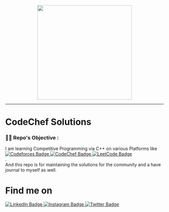
<div id="header" align="center">
  <img src="https://media2.giphy.com/media/gjrYDwbjnK8x36xZIO/giphy.gif" width="300"/>
</div>

 ---
<h1>CodeChef Solutions</h1>

### :cook: Repo's Objective :

<div>I am learning Competitive Programming via C++ on various Platforms like  
 

  <div id="badges">
  <a href="https://github.com/adityakanu/Codeforces">
    <img src="https://img.shields.io/badge/Codeforces-blue?style=for-the-badge&logo=Codeforces&logoColor=white" alt="Codeforces Badge"/>
  </a>
  <a href="https://github.com/adityakanu/CodeChef">
    <img src="https://img.shields.io/badge/CodeChef-red?style=for-the-badge&logo=Codechef&logoColor=white" alt="CodeChef Badge"/>
  </a>
  <a href="https://github.com/adityakanu/LeetCode">
    <img src="https://img.shields.io/badge/LeetCode-purple?style=for-the-badge&logo=Leetcode&logoColor=white" alt="LeetCode Badge"/>
  </a>
    
</div> 
  .
  
</div>
<div>And this repo is for maintaining the solutions for the community and a have journal to myself as well.
</div>

<h1>Find me on</h1>

  <div id="badges">
  <a href="https://linkedin.com/in/adityakanu">
    <img src="https://img.shields.io/badge/LinkedIn-blue?style=for-the-badge&logo=linkedin&logoColor=white" alt="LinkedIn Badge"/>
  </a>
  <a href="https://instagram.com/adityakanu_">
    <img src="https://img.shields.io/badge/Instagram-red?style=for-the-badge&logo=instagram&logoColor=white" alt="Instagram Badge"/>
  </a>
  <a href="https://twitter.com/adityakanu_">
    <img src="https://img.shields.io/badge/Twitter-blue?style=for-the-badge&logo=twitter&logoColor=white" alt="Twitter Badge"/>
  </a>
</div>
